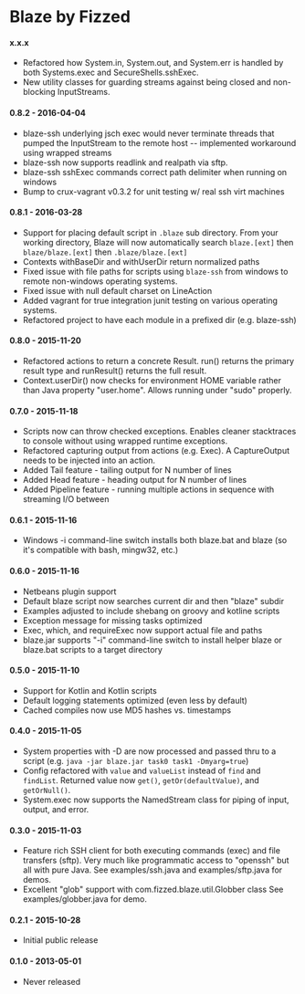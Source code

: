 Blaze by Fizzed
===============

#### x.x.x

 - Refactored how System.in, System.out, and System.err is handled by both
   Systems.exec and SecureShells.sshExec.
 - New utility classes for guarding streams against being closed and 
   non-blocking InputStreams.

#### 0.8.2 - 2016-04-04

 - blaze-ssh underlying jsch exec would never terminate threads that pumped
   the InputStream to the remote host -- implemented workaround using wrapped
   streams
 - blaze-ssh now supports readlink and realpath via sftp.
 - blaze-ssh sshExec commands correct path delimiter when running on windows
 - Bump to crux-vagrant v0.3.2 for unit testing w/ real ssh virt machines

#### 0.8.1 - 2016-03-28

 - Support for placing default script in  `.blaze` sub directory.  From your
   working directory, Blaze will now automatically search `blaze.[ext]` then 
   `blaze/blaze.[ext]` then `.blaze/blaze.[ext]`
 - Contexts withBaseDir and withUserDir return normalized paths
 - Fixed issue with file paths for scripts using `blaze-ssh` from windows to
   remote non-windows operating systems.
 - Fixed issue with null default charset on LineAction
 - Added vagrant for true integration junit testing on various operating systems.
 - Refactored project to have each module in a prefixed dir (e.g. blaze-ssh)

#### 0.8.0 - 2015-11-20

 - Refactored actions to return a concrete Result.  run() returns the primary
   result type and runResult() returns the full result.
 - Context.userDir() now checks for environment HOME variable rather than
   Java property "user.home".  Allows running under "sudo" properly.

#### 0.7.0 - 2015-11-18

 - Scripts now can throw checked exceptions.  Enables cleaner stacktraces to
   console without using wrapped runtime exceptions.
 - Refactored capturing output from actions (e.g. Exec).  A CaptureOutput needs
   to be injected into an action.
 - Added Tail feature - tailing output for N number of lines
 - Added Head feature - heading output for N number of lines
 - Added Pipeline feature - running multiple actions in sequence with streaming
   I/O between

#### 0.6.1 - 2015-11-16

 - Windows -i command-line switch installs both blaze.bat and blaze (so it's
   compatible with bash, mingw32, etc.)

#### 0.6.0 - 2015-11-16

 - Netbeans plugin support 
 - Default blaze script now searches current dir and then "blaze" subdir
 - Examples adjusted to include shebang on groovy and kotline scripts
 - Exception message for missing tasks optimized
 - Exec, which, and requireExec now support actual file and paths
 - blaze.jar supports "-i" command-line switch to install helper blaze or blaze.bat
   scripts to a target directory

#### 0.5.0 - 2015-11-10

 - Support for Kotlin and Kotlin scripts
 - Default logging statements optimized (even less by default)
 - Cached compiles now use MD5 hashes vs. timestamps

#### 0.4.0 - 2015-11-05

 - System properties with -D are now processed and passed thru to a script
   (e.g. `java -jar blaze.jar task0 task1 -Dmyarg=true`)
 - Config refactored with `value` and `valueList` instead of `find` and `findList`.
   Returned value now `get()`, `getOr(defaultValue)`, and `getOrNull()`.
 - System.exec now supports the NamedStream class for piping of input, output,
   and error.

#### 0.3.0 - 2015-11-03
 
 - Feature rich SSH client for both executing commands (exec) and file transfers
   (sftp). Very much like programmatic access to "openssh" but all with pure Java.
   See examples/ssh.java and examples/sftp.java for demos.
 - Excellent "glob" support with com.fizzed.blaze.util.Globber class
   See examples/globber.java for demo.

#### 0.2.1 - 2015-10-28

 - Initial public release

#### 0.1.0 - 2013-05-01

 - Never released

